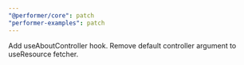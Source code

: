 ```yaml
---
"@performer/core": patch
"performer-examples": patch
---
```


Add useAboutController hook. Remove default controller argument to useResource fetcher.
